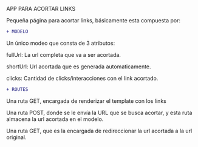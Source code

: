 APP PARA ACORTAR LINKS

Pequeña página para acortar links, básicamente esta compuesta por:



```diff
+ MODELO
```

Un único modeo que consta de 3 atributos:

fullUrl: La url completa que va a ser acortada.

shortUrl: Url acortada que es generada automaticamente.

clicks: Cantidad de clicks/interacciones con el link acortado.

```diff
+ ROUTES
```

Una ruta GET, encargada de renderizar el template con los links

Una ruta POST, donde se le envía la URL que se busca acortar, y esta ruta almacena la url acortada en el modelo.

Una ruta GET, que es la encargada de redireccionar la url acortada a la url original.
